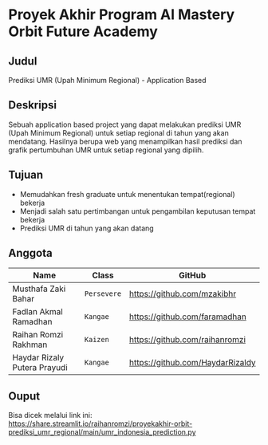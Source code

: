 # Proyek Akhir Program AI Mastery Orbit Future Academy

## Judul
Prediksi UMR (Upah Minimum Regional) - Application Based

## Deskripsi
Sebuah application based project yang dapat melakukan prediksi UMR (Upah Minimum Regional) untuk setiap regional di tahun yang akan mendatang. Hasilnya berupa web yang menampilkan hasil prediksi dan grafik pertumbuhan UMR untuk setiap regional yang dipilih.

## Tujuan
- Memudahkan fresh graduate untuk menentukan tempat(regional) bekerja
- Menjadi salah satu pertimbangan untuk pengambilan keputusan tempat bekerja
- Prediksi UMR di tahun yang akan datang

## Anggota
| Name                         | Class       | GitHub                           |
| ---------------------------- | ----------- | -------------------------------- |
| Musthafa Zaki Bahar          | `Persevere` | https://github.com/mzakibhr      |
| Fadlan Akmal Ramadhan        | `Kangae`    | https://github.com/faramadhan    |
| Raihan Romzi Rakhman         | `Kaizen`    | https://github.com/raihanromzi   |
| Haydar Rizaly Putera Prayudi | `Kangae`    | https://github.com/HaydarRizaldy |

## Ouput
Bisa dicek melalui link ini:
https://share.streamlit.io/raihanromzi/proyekakhir-orbit-prediksi_umr_regional/main/umr_indonesia_prediction.py
